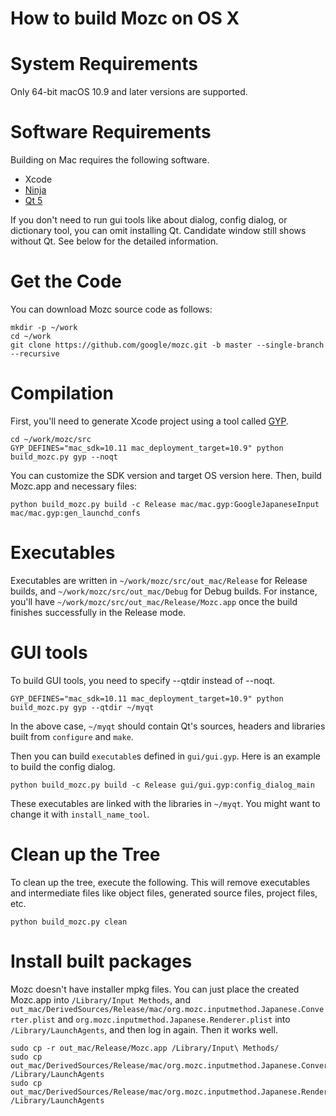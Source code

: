 How to build Mozc on OS X
=========================

# System Requirements

Only 64-bit macOS 10.9 and later versions are supported.

# Software Requirements

Building on Mac requires the following software.

  * Xcode
  * [Ninja](https://github.com/ninja-build/ninja)
  * [Qt 5](https://download.qt.io/official_releases/qt/)

If you don't need to run gui tools like about dialog, config dialog, or dictionary tool, you can omit installing Qt.  Candidate window still shows without Qt.  See below for the detailed information.

# Get the Code

You can download Mozc source code as follows:

```
mkdir -p ~/work
cd ~/work
git clone https://github.com/google/mozc.git -b master --single-branch --recursive
```

# Compilation

First, you'll need to generate Xcode project using a tool called [GYP](https://chromium.googlesource.com/external/gyp).

```
cd ~/work/mozc/src
GYP_DEFINES="mac_sdk=10.11 mac_deployment_target=10.9" python build_mozc.py gyp --noqt
```

You can customize the SDK version and target OS version here. Then, build Mozc.app and necessary files:

```
python build_mozc.py build -c Release mac/mac.gyp:GoogleJapaneseInput mac/mac.gyp:gen_launchd_confs
```

# Executables

Executables are written in `~/work/mozc/src/out_mac/Release` for Release builds, and `~/work/mozc/src/out_mac/Debug` for Debug builds. For instance, you'll have `~/work/mozc/src/out_mac/Release/Mozc.app` once the build finishes successfully in the Release mode.

# GUI tools

To build GUI tools, you need to specify --qtdir instead of --noqt.

```
GYP_DEFINES="mac_sdk=10.11 mac_deployment_target=10.9" python build_mozc.py gyp --qtdir ~/myqt
```

In the above case, `~/myqt` should contain Qt's sources, headers and libraries built from `configure` and `make`.

Then you can build `executable`s defined in `gui/gui.gyp`.  Here is an example to build the config dialog.

```
python build_mozc.py build -c Release gui/gui.gyp:config_dialog_main
```

These executables are linked with the libraries in `~/myqt`.  You might want to change it with `install_name_tool`.


# Clean up the Tree

To clean up the tree, execute the following. This will remove executables and intermediate files like object files, generated source files, project files, etc.

```
python build_mozc.py clean
```

# Install built packages

Mozc doesn't have installer mpkg files.  You can just place the created Mozc.app into `/Library/Input Methods`, and `out_mac/DerivedSources/Release/mac/org.mozc.inputmethod.Japanese.Converter.plist` and `org.mozc.inputmethod.Japanese.Renderer.plist` into `/Library/LaunchAgents`, and then log in again.  Then it works well.

```
sudo cp -r out_mac/Release/Mozc.app /Library/Input\ Methods/
sudo cp out_mac/DerivedSources/Release/mac/org.mozc.inputmethod.Japanese.Converter.plist /Library/LaunchAgents
sudo cp out_mac/DerivedSources/Release/mac/org.mozc.inputmethod.Japanese.Renderer.plist /Library/LaunchAgents
```
